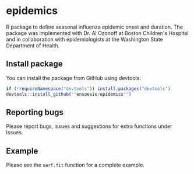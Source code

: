 # epidemics

R package to define seasonal influenza epidemic onset and duration. The package was implemented with Dr. Al Ozonoff at Boston Children's Hospital and in collaboration with epidemiologists at the Washington State Department of Health.

## Install package

You can install the package from GitHub using devtools:

```r
if (!requireNamespace("devtools")) install.packages("devtools")
devtools::install_github(""ensoesie/epidemics"")
```

## Reporting bugs

Please report bugs, issues and suggestions for extra functions under Issues.

## Example

Please see the `serf.fit` function for a complete example. 
